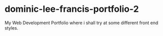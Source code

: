 # dominic-lee-francis-portfolio-2
My Web Development Portfolio where i shall try at some different front end styles. 

